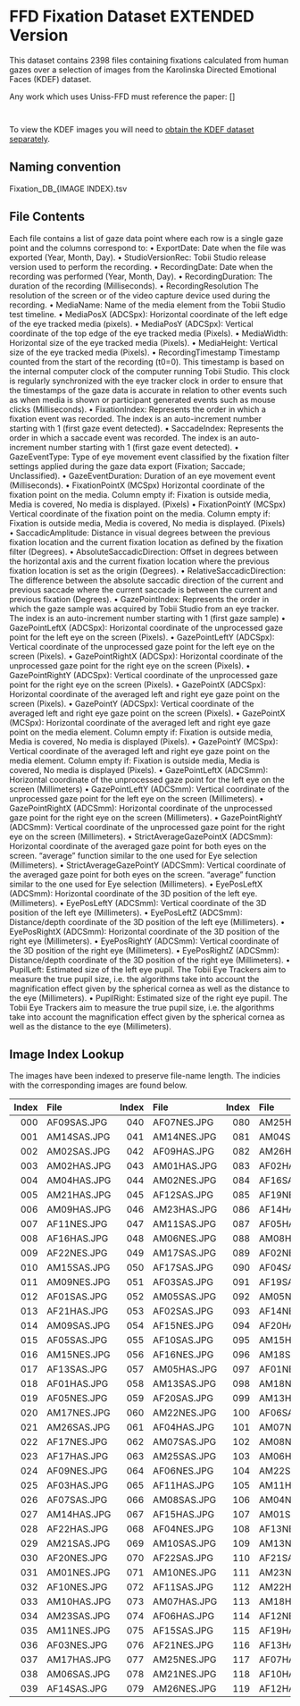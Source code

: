 # FFD Fixation Dataset EXTENDED Version

This dataset contains 2398 files containing fixations calculated from human gazes over a selection of images from the Karolinska Directed Emotional Faces (KDEF) dataset.

Any work which uses Uniss-FFD must reference the paper: []

```


```

To view the KDEF images you will need to [obtain the KDEF dataset separately](https://www.kdef.se/).

## Naming convention 

Fixation\_DB\_{IMAGE INDEX}.tsv

## File Contents 

Each file contains a list of gaze data point where each row is a single gaze point and the columns correspond to: 
•	ExportDate: Date when the file was exported (Year, Month, Day).
•	StudioVersionRec: Tobii Studio release version used to perform the recording.
•	RecordingDate: Date when the recording was performed (Year, Month, Day).
•	RecordingDuration: The duration of the recording (Milliseconds).
•	RecordingResolution The resolution of the screen or of the video capture device used during the recording.
•	MediaName: Name of the media element from the Tobii Studio test timeline.
•	MediaPosX (ADCSpx): Horizontal coordinate of the left edge of the eye tracked media (pixels). 
•	MediaPosY (ADCSpx): Vertical coordinate of the top edge of the eye tracked media (Pixels).
•	MediaWidth: Horizontal size of the eye tracked media (Pixels).
•	MediaHeight: Vertical size of the eye tracked media (Pixels).
•	RecordingTimestamp Timestamp counted from the start of the recording (t0=0). This timestamp is based on the internal computer clock of the computer running Tobii Studio. This clock is regularly synchronized with the eye tracker clock in order to ensure that the timestamps of the gaze data is accurate in relation to other events such as when media is shown or participant generated events such as mouse clicks (Milliseconds).
•	FixationIndex: Represents the order in which a fixation event was recorded. The index is an auto-increment number starting with 1 (first gaze event detected).
•	SaccadeIndex: Represents the order in which a saccade event was recorded. The index is an auto-increment number starting with 1 (first gaze event detected).
•	GazeEventType: Type of eye movement event classified by the fixation filter settings applied during the gaze data export (Fixation; Saccade; Unclassified).
•	GazeEventDuration: Duration of an eye movement event (Milliseconds).
•	FixationPointX (MCSpx) Horizontal coordinate of the fixation point on the media. Column empty if: Fixation is outside media, Media is covered, No media is displayed. (Pixels)
•	FixationPointY (MCSpx) Vertical coordinate of the fixation point on the media. Column empty if: Fixation is outside media, Media is covered, No media is displayed. (Pixels)
•	SaccadicAmplitude: Distance in visual degrees between the previous fixation location and the current fixation location as defined by the fixation filter (Degrees).
•	AbsoluteSaccadicDirection: Offset in degrees between the horizontal axis and the current fixation location where the previous fixation location is set as the origin (Degrees).
•	RelativeSaccadicDirection: The difference between the absolute saccadic direction of the current and previous saccade where the current saccade is between the current and previous fixation (Degrees).
•	GazePointIndex: Represents the order in which the gaze sample was acquired by Tobii Studio from an eye tracker. The index is an auto-increment number starting with 1 (first gaze sample)
•	GazePointLeftX (ADCSpx): Horizontal coordinate of the unprocessed gaze point for the left eye on the screen (Pixels).
•	GazePointLeftY (ADCSpx): Vertical coordinate of the unprocessed gaze point for the left eye on the screen (Pixels).
•	GazePointRightX (ADCSpx): Horizontal coordinate of the unprocessed gaze point for the right eye on the screen (Pixels).
•	GazePointRightY (ADCSpx): Vertical coordinate of the unprocessed gaze point for the right eye on the screen (Pixels).
•	GazePointX (ADCSpx): Horizontal coordinate of the averaged left and right eye gaze point on the screen (Pixels).
•	GazePointY (ADCSpx): Vertical coordinate of the averaged left and right eye gaze point on the screen (Pixels).
•	GazePointX (MCSpx): Horizontal coordinate of the averaged left and right eye gaze point on the media element. Column empty if: Fixation is outside media, Media is covered, No media is displayed (Pixels).
•	GazePointY (MCSpx): Vertical coordinate of the averaged left and right eye gaze point on the media element. Column empty if: Fixation is outside media, Media is covered, No media is displayed (Pixels).
•	GazePointLeftX (ADCSmm): Horizontal coordinate of the unprocessed gaze point for the left eye on the screen (Millimeters)
•	GazePointLeftY (ADCSmm): Vertical coordinate of the unprocessed gaze point for the left eye on the screen (Millimeters).
•	GazePointRightX (ADCSmm): Horizontal coordinate of the unprocessed gaze point for the right eye on the screen (Millimeters).
•	GazePointRightY (ADCSmm): Vertical coordinate of the unprocessed gaze point for the right eye on the screen (Millimeters).
•	StrictAverageGazePointX (ADCSmm): Horizontal coordinate of the averaged gaze point for both eyes on the screen. “average” function similar to the one used for Eye selection (Millimeters).
•	StrictAverageGazePointY (ADCSmm): Vertical coordinate of the averaged gaze point for both eyes on the screen. “average” function similar to the one used for Eye selection (Millimeters).
•	EyePosLeftX (ADCSmm): Horizontal coordinate of the 3D position of the left eye. (Millimeters).
•	EyePosLeftY (ADCSmm): Vertical coordinate of the 3D position of the left eye (Millimeters).
•	EyePosLeftZ (ADCSmm): Distance/depth coordinate of the 3D position of the left eye (Millimeters).
•	EyePosRightX (ADCSmm): Horizontal coordinate of the 3D position of the right eye (Millimeters).
•	EyePosRightY (ADCSmm): Vertical coordinate of the 3D position of the right eye (Millimeters).
•	EyePosRightZ (ADCSmm): Distance/depth coordinate of the 3D position of the right eye (Millimeters).
•	PupilLeft: Estimated size of the left eye pupil. The Tobii Eye Trackers aim to measure the true pupil size, i.e. the algorithms take into account the magnification effect given by the spherical cornea as well as the distance to the eye (Millimeters).
•	PupilRight: Estimated size of the right eye pupil. The Tobii Eye Trackers aim to measure the true pupil size, i.e. the algorithms take into account the magnification effect given by the spherical cornea as well as the distance to the eye (Millimeters).


## Image Index Lookup 

The images have been indexed to preserve file-name length. The indicies with the corresponding images are found below.<br>  

| Index | File 	| Index | File 	| Index | File 	|
|--------------:	|:---	|--------------:	|:---	|--------------:	|:---	|
| 000 	| AF09SAS.JPG 	| 040 	| AF07NES.JPG 	| 080 	| AM25HAS.JPG 	|
| 001 	| AM14SAS.JPG 	| 041 	| AM14NES.JPG 	| 081 	| AM04SAS.JPG 	|
| 002 	| AM02SAS.JPG 	| 042 	| AF09HAS.JPG 	| 082 	| AM26HAS.JPG 	|
| 003 	| AM02HAS.JPG 	| 043 	| AM01HAS.JPG 	| 083 	| AF02HAS.JPG 	|
| 004 	| AM04HAS.JPG 	| 044 	| AM02NES.JPG 	| 084 	| AF16SAS.JPG 	|
| 005 	| AM21HAS.JPG 	| 045 	| AF12SAS.JPG 	| 085 	| AF19NES.JPG 	|
| 006 	| AM09HAS.JPG 	| 046 	| AM23HAS.JPG 	| 086 	| AF14HAS.JPG 	|
| 007 	| AF11NES.JPG 	| 047 	| AM11SAS.JPG 	| 087 	| AF05HAS.JPG 	|
| 008 	| AF16HAS.JPG 	| 048 	| AM06NES.JPG 	| 088 	| AM08HAS.JPG 	|
| 009 	| AF22NES.JPG 	| 049 	| AM17SAS.JPG 	| 089 	| AF02NES.JPG 	|
| 010 	| AM15SAS.JPG 	| 050 	| AF17SAS.JPG 	| 090 	| AF04SAS.JPG 	|
| 011 	| AM09NES.JPG 	| 051 	| AF03SAS.JPG 	| 091 	| AF19SAS.JPG 	|
| 012 	| AF01SAS.JPG 	| 052 	| AM05SAS.JPG 	| 092 	| AM05NES.JPG 	|
| 013 	| AF21HAS.JPG 	| 053 	| AF02SAS.JPG 	| 093 	| AF14NES.JPG 	|
| 014 	| AM09SAS.JPG 	| 054 	| AF15NES.JPG 	| 094 	| AF20HAS.JPG 	|
| 015 	| AF05SAS.JPG 	| 055 	| AF10SAS.JPG 	| 095 	| AM15HAS.JPG 	|
| 016 	| AM15NES.JPG 	| 056 	| AF16NES.JPG 	| 096 	| AM18SAS.JPG 	|
| 017 	| AF13SAS.JPG 	| 057 	| AM05HAS.JPG 	| 097 	| AF01NES.JPG 	|
| 018 	| AF01HAS.JPG 	| 058 	| AM13SAS.JPG 	| 098 	| AM18NES.JPG 	|
| 019 	| AF05NES.JPG 	| 059 	| AF20SAS.JPG 	| 099 	| AM13HAS.JPG 	|
| 020 	| AM17NES.JPG 	| 060 	| AM22NES.JPG 	| 100 	| AF06SAS.JPG 	|
| 021 	| AM26SAS.JPG 	| 061 	| AF04HAS.JPG 	| 101 	| AM07NES.JPG 	|
| 022 	| AF17NES.JPG 	| 062 	| AM07SAS.JPG 	| 102 	| AM08NES.JPG 	|
| 023 	| AF17HAS.JPG 	| 063 	| AM25SAS.JPG 	| 103 	| AM06HAS.JPG 	|
| 024 	| AF09NES.JPG 	| 064 	| AF06NES.JPG 	| 104 	| AM22SAS.JPG 	|
| 025 	| AF03HAS.JPG 	| 065 	| AF11HAS.JPG 	| 105 	| AM11HAS.JPG 	|
| 026 	| AF07SAS.JPG 	| 066 	| AM08SAS.JPG 	| 106 	| AM04NES.JPG 	|
| 027 	| AM14HAS.JPG 	| 067 	| AF15HAS.JPG 	| 107 	| AM01SAS.JPG 	|
| 028 	| AF22HAS.JPG 	| 068 	| AF04NES.JPG 	| 108 	| AF13NES.JPG 	|
| 029 	| AM21SAS.JPG 	| 069 	| AM10SAS.JPG 	| 109 	| AM13NES.JPG 	|
| 030 	| AF20NES.JPG 	| 070 	| AF22SAS.JPG 	| 110 	| AF21SAS.JPG 	|
| 031 	| AM01NES.JPG 	| 071 	| AM10NES.JPG 	| 111 	| AM23NES.JPG 	|
| 032 	| AF10NES.JPG 	| 072 	| AF11SAS.JPG 	| 112 	| AM22HAS.JPG 	|
| 033 	| AM10HAS.JPG 	| 073 	| AM07HAS.JPG 	| 113 	| AM18HAS.JPG 	|
| 034 	| AM23SAS.JPG 	| 074 	| AF06HAS.JPG 	| 114 	| AF12NES.JPG 	|
| 035 	| AM11NES.JPG 	| 075 	| AF15SAS.JPG 	| 115 	| AF19HAS.JPG 	|
| 036 	| AF03NES.JPG 	| 076 	| AF21NES.JPG 	| 116 	| AF13HAS.JPG 	|
| 037 	| AM17HAS.JPG 	| 077 	| AM25NES.JPG 	| 117 	| AF07HAS.JPG 	|
| 038 	| AM06SAS.JPG 	| 078 	| AM21NES.JPG 	| 118 	| AF10HAS.JPG 	|
| 039 	| AF14SAS.JPG 	| 079 	| AM26NES.JPG 	| 119 	| AF12HAS.JPG 	|
